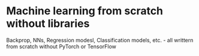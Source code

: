 # Machine learning from scratch without libraries

Backprop, NNs, Regression modesl, Classification models, etc. - all writtern from scratch without PyTorch or TensorFlow
